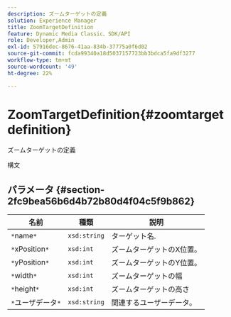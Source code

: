 ```yaml
---
description: ズームターゲットの定義
solution: Experience Manager
title: ZoomTargetDefinition
feature: Dynamic Media Classic、SDK/API
role: Developer,Admin
exl-id: 57916dec-8676-41aa-834b-37775a0f6d02
source-git-commit: fcda99340a18d5037157723bb3bdca5fa9df3277
workflow-type: tm+mt
source-wordcount: '49'
ht-degree: 22%

---
```


# ZoomTargetDefinition{#zoomtargetdefinition}

ズームターゲットの定義

構文

## パラメータ {#section-2fc9bea56b6d4b72b80d4f04c5f9b862}

| 名前 | 種類 | 説明 |
|---|---|---|
| `*`name`*` | `xsd:string` | ターゲット名. |
| `*`xPosition`*` | `xsd:int` | ズームターゲットのX位置。 |
| `*`yPosition`*` | `xsd:int` | ズームターゲットのY位置。 |
| `*`width`*` | `xsd:int` | ズームターゲットの幅 |
| `*`height`*` | `xsd:int` | ズームターゲットの高さ |
| `*`ユーザデータ`*` | `xsd:string` | 関連するユーザーデータ。 |
